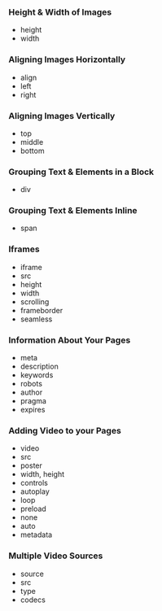 ### Height & Width of Images

* height
* width

### Aligning Images Horizontally

* align
* left
* right

### Aligning Images Vertically

* top
* middle
* bottom

### Grouping Text & Elements in a Block

* div

### Grouping Text & Elements Inline

* span

### Iframes

* iframe
* src
* height
* width
* scrolling
* frameborder
* seamless

### Information About Your Pages

* meta
* description
* keywords
* robots
* author
* pragma
* expires

### Adding Video to your Pages

* video
* src
* poster
* width, height
* controls
* autoplay
* loop
* preload
* none
* auto
* metadata

### Multiple Video Sources

* source
* src
* type
* codecs
